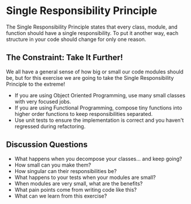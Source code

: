 # Single Responsibility Principle

The Single Responsibility Principle states that every class, module, and function should have a single responsibility. To put it another way, each structure in your code should change for only one reason.

## The Constraint: Take It Further!

We all have a general sense of how big or small our code modules should be, but for this exercise we are going to take the Single Responsibility Principle to the extreme!

* If you are using Object Oriented Programming, use many small classes with very focused jobs.
* If you are using Functional Programming, compose tiny functions into higher order functions to keep responsibilities separated.
* Use unit tests to ensure the implementation is correct and you haven't regressed during refactoring.

## Discussion Questions

* What happens when you decompose your classes... and keep going?
* How small can you make them?
* How singular can their responsibilities be?
* What happens to your tests when your modules are small?
* When modules are very small, what are the benefits?
* What pain points come from writing code like this?
* What can we learn from this exercise?